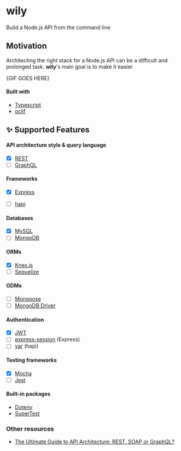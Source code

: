 # wily

Build a Node.js API from the command line

## Motivation

Architecting the right stack for a Node.js API can be a difficult and prolonged task. **wily**'s main goal is to make it easier

{GIF GOES HERE}

#### Built with

* [Typescript](https://www.npmjs.com/package/typescript)
* [oclif](https://www.npmjs.com/package/oclif)


## ✨ Supported Features 

#### API architecture style & query language
- [x] [REST](https://www.w3.org/2001/sw/wiki/REST)
- [ ] [GraphQL](https://graphql.org/)

#### Frameworks
- [x] [Express](https://www.npmjs.com/package/express) 
- [ ] [hapi](https://www.npmjs.com/package/hapi)


#### Databases
- [x] [MySQL](https://www.npmjs.com/package/mysql)
- [ ] [MongoDB](https://www.npmjs.com/package/mongodb)

#### ORMs
- [x] [Knex.js](https://www.npmjs.com/package/knex)
- [ ] [Sequelize](https://www.npmjs.com/package/sequelize)

#### ODMs
- [ ] [Mongoose](https://www.npmjs.com/package/mongoose)
- [ ] [MongoDB Driver](https://mongodb.github.io/node-mongodb-native)

#### Authentication
- [x] [JWT](https://www.npmjs.com/package/jsonwebtoken)
- [ ] [express-session](https://www.npmjs.com/package/express-session) (Express)
- [ ] [yar](https://www.npmjs.com/package/yar) (hapi)

#### Testing frameworks

- [x] [Mocha](https://www.npmjs.com/package/mocha)
- [ ] [Jest](https://www.npmjs.com/package/jest)

#### Built-in packages

* [Dotenv](https://www.npmjs.com/package/dotenv)
* [SuperTest](https://www.npmjs.com/package/supertest)


### Other resources

* [The Ultimate Guide to API Architecture: REST, SOAP or GraphQL?](https://da-14.com/blog/ultimate-guide-api-architecture-rest-soap-or-graphql)

